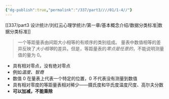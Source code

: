 ```yaml
---
{"dg-publish":true,"permalink":"/337/part3////01/1-4//"}
---
```


[[337/part3 设计统计/刘红云心理学统计/第一章/基本概念介绍/数据分类标准\|数据分类标准]]
> 一个等距量表由间距大小相等的有顺序的类别组成。
> 量表中数值相等的差异反映了*大小相等*的差异。但是，等距量表的*零点是任意的*，不能说明测量值的量为 0。
- 具有相对零点，没有绝对零点
- 例如*温度、智商*
- 数值 0 在量表上代表一个特定的位置，0 不代表没有测量到数值
- 具有相对零度的等距量表相对稀少——摄氏度和华氏度温度尺度、高尔夫分数
- **可以加减，不能乘除**